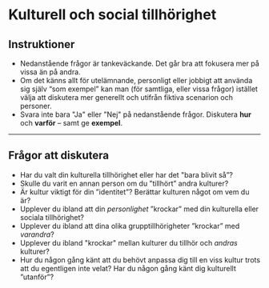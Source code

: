 <!--För originalversionen, se orginal i mappen, denna är dock större som uppgift -->


# Kulturell och social tillhörighet

## Instruktioner

- Nedanstående frågor är tankeväckande. Det går bra att fokusera mer på vissa än på andra. 
- Om det känns allt för utelämnande, personligt eller jobbigt att använda sig själv “som exempel” kan man (för samtliga, eller vissa frågor) istället välja att diskutera mer generellt och utifrån fiktiva scenarion och personer.
- Svara inte bara "Ja" eller "Nej" på nedanstående frågor. Diskutera **hur** och **varför** – samt ge **exempel**.

***

## Frågor att diskutera
- Har du valt din kulturella tillhörighet eller har det "bara blivit så”? 
- Skulle du varit en annan person om du ”tillhört” andra kulturer? 
- Är kultur viktigt för din ”identitet”? Berättar kulturen något om vem du är? 
- Upplever du ibland att din _personlighet_ ”krockar” med din kulturella eller sociala tillhörighet? 
- Upplever du ibland att dina olika grupptillhörigheter ”krockar” med _varandra_? 
- Upplever du ibland "krockar" mellan kulturer du tillhör och _andras_ kulturer? 
- Hur du någon gång känt att du behövt anpassa dig till en viss kultur trots att du egentligen inte velat? Har du någon gång känt dig kulturellt ”utanför”? 



